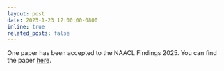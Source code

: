 ```yaml
---
layout: post
date: 2025-1-23 12:00:00-0800
inline: true
related_posts: false
---
```


One paper has been accepted to the NAACL Findings 2025. You can find the paper [here](https://arxiv.org/pdf/2410.14059).

